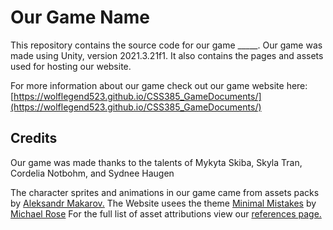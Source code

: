 # Our Game Name

This repository contains the source code for our game _____. Our game was made using Unity, version 2021.3.21f1. It also contains the pages and assets used for hosting our website. 

For more information about our game check out our game website here: [https://wolflegend523.github.io/CSS385_GameDocuments/](https://wolflegend523.github.io/CSS385_GameDocuments/)

## Credits
Our game was made thanks to the talents of Mykyta Skiba, Skyla Tran, Cordelia Notbohm, and Sydnee Haugen

The character sprites and animations in our game came from assets packs by [Aleksandr Makarov.](https://iknowkingrabbit.itch.io/)
The Website usees the theme [Minimal Mistakes](https://mademistakes.com/work/jekyll-themes/minimal-mistakes/) by [Michael Rose](https://mademistakes.com/about/)
For the full list of asset attributions view our [references page.](https://wolflegend523.github.io/CSS385_GameDocuments/references/) 
